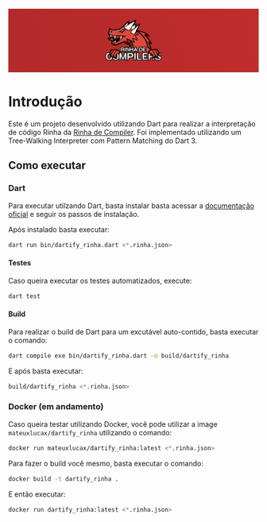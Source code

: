 <div align="center">

![banner]

</div>

# Introdução

Este é um projeto desenvolvido utilizando Dart para realizar a interpretação de código Rinha da [Rinha de Compiler](https://github.com/aripiprazole/rinha-de-compiler). Foi implementado utilizando um Tree-Walking Interpreter com Pattern Matching do Dart 3.

## Como executar

### Dart

Para executar utilzando Dart, basta instalar basta acessar a [documentação oficial](https://dart.dev/get-dart) e seguir os passos de instalação.

Após instalado basta executar:

```bash
dart run bin/dartify_rinha.dart <*.rinha.json>
```

#### Testes

Caso queira executar os testes automatizados, execute:

```bash
dart test
```

#### Build

Para realizar o build de Dart para um excutável auto-contido, basta executar o comando:

```bash
dart compile exe bin/dartify_rinha.dart -o build/dartify_rinha
```

E após basta executar:

```bash
build/dartify_rinha <*.rinha.json>
```


### Docker (em andamento)

Caso queira testar utilizando Docker, você pode utilizar a image `mateuxlucax/dartify_rinha` utilizando o comando:

```bash
docker run mateuxlucax/dartify_rinha:latest <*.rinha.json>
```

Para fazer o build você mesmo, basta executar o comando:

```bash
docker build -t dartify_rinha .
```

E então executar:

```bash
docker run dartify_rinha:latest <*.rinha.json>
```

[banner]: ./assets/banner.png
